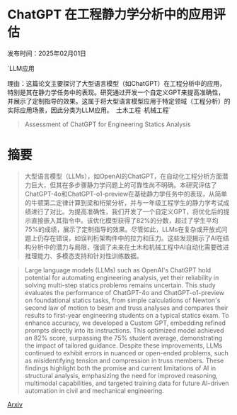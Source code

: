 # ChatGPT 在工程静力学分析中的应用评估

发布时间：2025年02月01日

`LLM应用

理由：这篇论文主要探讨了大型语言模型（如ChatGPT）在工程分析中的应用，特别是其在静力学任务中的表现。研究通过开发一个自定义GPT来提高准确性，并展示了定制指导的效果。这属于将大型语言模型应用于特定领域（工程分析）的实际应用场景，因此分类为LLM应用。` `土木工程` `机械工程`

> Assessment of ChatGPT for Engineering Statics Analysis

# 摘要

> 大型语言模型（LLMs），如OpenAI的ChatGPT，在自动化工程分析方面潜力巨大，但其在多步骤静力学问题上的可靠性尚不明确。本研究评估了ChatGPT-4o和ChatGPT-o1-preview在基础静力学任务中的表现，从简单的牛顿第二定律计算到梁和桁架分析，并与一年级工程学生的静力学考试成绩进行了对比。为提高准确性，我们开发了一个自定义GPT，将优化后的提示直接嵌入其指令中。该优化模型获得了82%的分数，超过了学生平均75%的成绩，展示了定制指导的效果。尽管如此，LLMs在复杂或开放式问题上仍存在错误，如误判桁架构件中的拉力和压力。这些发现揭示了AI在结构分析中的潜力与局限，强调了未来在土木和机械工程中AI自动化需要改进推理能力、多模态支持和针对性训练数据。

> Large language models (LLMs) such as OpenAI's ChatGPT hold potential for automating engineering analysis, yet their reliability in solving multi-step statics problems remains uncertain. This study evaluates the performance of ChatGPT-4o and ChatGPT-o1-preview on foundational statics tasks, from simple calculations of Newton's second law of motion to beam and truss analyses and compares their results to first-year engineering students on a typical statics exam. To enhance accuracy, we developed a Custom GPT, embedding refined prompts directly into its instructions. This optimized model achieved an 82% score, surpassing the 75% student average, demonstrating the impact of tailored guidance. Despite these improvements, LLMs continued to exhibit errors in nuanced or open-ended problems, such as misidentifying tension and compression in truss members. These findings highlight both the promise and current limitations of AI in structural analysis, emphasizing the need for improved reasoning, multimodal capabilities, and targeted training data for future AI-driven automation in civil and mechanical engineering.

[Arxiv](https://arxiv.org/abs/2502.00562)